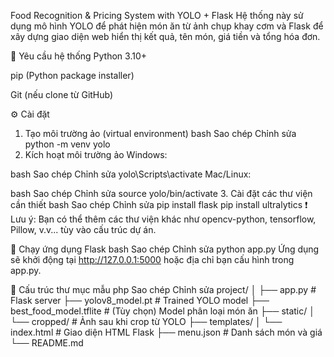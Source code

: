  Food Recognition & Pricing System with YOLO + Flask
Hệ thống này sử dụng mô hình YOLO để phát hiện món ăn từ ảnh chụp khay cơm và Flask để xây dựng giao diện web hiển thị kết quả, tên món, giá tiền và tổng hóa đơn.

🔧 Yêu cầu hệ thống
Python 3.10+

pip (Python package installer)

Git (nếu clone từ GitHub)

⚙️ Cài đặt
1. Tạo môi trường ảo (virtual environment)
bash
Sao chép
Chỉnh sửa
python -m venv yolo
2. Kích hoạt môi trường ảo
Windows:

bash
Sao chép
Chỉnh sửa
yolo\Scripts\activate
Mac/Linux:

bash
Sao chép
Chỉnh sửa
source yolo/bin/activate
3. Cài đặt các thư viện cần thiết
bash
Sao chép
Chỉnh sửa
pip install flask
pip install ultralytics
❗ Lưu ý: Bạn có thể thêm các thư viện khác như opencv-python, tensorflow, Pillow, v.v... tùy vào cấu trúc dự án.

🚀 Chạy ứng dụng Flask
bash
Sao chép
Chỉnh sửa
python app.py
Ứng dụng sẽ khởi động tại http://127.0.0.1:5000 hoặc địa chỉ bạn cấu hình trong app.py.

📂 Cấu trúc thư mục mẫu
php
Sao chép
Chỉnh sửa
project/
│
├── app.py                 # Flask server
├── yolov8_model.pt        # Trained YOLO model
├── best_food_model.tflite # (Tùy chọn) Model phân loại món ăn
├── static/
│   └── cropped/           # Ảnh sau khi crop từ YOLO
├── templates/
│   └── index.html         # Giao diện HTML Flask
├── menu.json              # Danh sách món và giá
└── README.md
